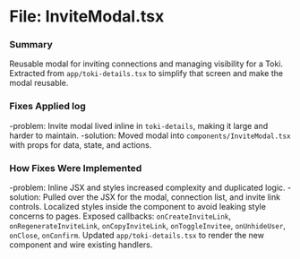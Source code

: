 # File: InviteModal.tsx

### Summary
Reusable modal for inviting connections and managing visibility for a Toki. Extracted from `app/toki-details.tsx` to simplify that screen and make the modal reusable.

### Fixes Applied log
-problem: Invite modal lived inline in `toki-details`, making it large and harder to maintain.
-solution: Moved modal into `components/InviteModal.tsx` with props for data, state, and actions.

### How Fixes Were Implemented
-problem: Inline JSX and styles increased complexity and duplicated logic.
-solution: Pulled over the JSX for the modal, connection list, and invite link controls. Localized styles inside the component to avoid leaking style concerns to pages. Exposed callbacks: `onCreateInviteLink`, `onRegenerateInviteLink`, `onCopyInviteLink`, `onToggleInvitee`, `onUnhideUser`, `onClose`, `onConfirm`. Updated `app/toki-details.tsx` to render the new component and wire existing handlers.
